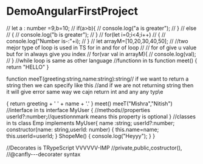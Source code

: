 # DemoAngularFirstProject
// let a : number =9,b=10;
// if(a>b){
//     console.log("a is greater");
// }
// else
// {
//     console.log("b is greater");
// }
// for(let i=0;i<4;i++)
// {
//     console.log("Number is-:"+i);
// }
// let arrayM=[10,20,30,40,50];
//   //two mejor type of loop is used in TS for in and for of loop
//   // for of give u value but for in always give you index
//   for(var val in arrayM){
//     console.log(val);
//   }
  //while loop is same as other language
  //functionn in ts
  function meet()
  {
    return "HELLO"
  }
  
   function meeT(greeting:string,name:string):string// if we want to return a string then we can specify like this
   //and if we are not returning string then it will give error same way we cajn return int and any any typ\e

  {
    return greeting + ' ' + name + '.'
  }
  meet()
  meeT("Mishra","Nitish")
  //interface in ts 
  interface MyUser
  {
    //methods//properties
    userId?:number;//questionnmark means this property is optional
  }
//classes in ts
class Emp implements MyUser{
    name :string;
    userId?:number;
    constructor(name: string,userId: number)
    {
        this.name=name;
        this.userId=userId;
    }
    ShopeMe()
    {
        console.log("Heyyy");
    }
}

//Decorates is TRypeScript VVVVVV-IMP
//private,public,costructor(),\
//@canfly---decorater syntax
